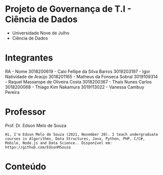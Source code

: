 # Projeto de Governança de T.I - Ciência de Dados

- Universidade Nove de Julho
- Ciência de Dados

# Integrantes
RA - Nome 
3018200619 - Caio Fellipe da Silva Barros
3019203197 - Igor Natividade de Araújo
3018201165 - Matheus da Fonseca Sobral
3019109314 - Raquel Massarope de Oliveira Costa
3018200367 - Thaís Nunes Carlos
3018200068 - Thiago Kim Nakamura
3019113022 - Vanessa Cambuy Pereira

# Professor
Prof. Dr. Edson Melo de Souza
 
```
Hi, I'm Edson Melo de Souza (2021, November 20). I teach undergraduate courses in Algorithms, Data Structures, Java, Python, PHP, C/C#, Mobile, Node.js and Data Science.. Disponível em: https://github.com/EdsonMSouza
``` 

# Conteúdo
